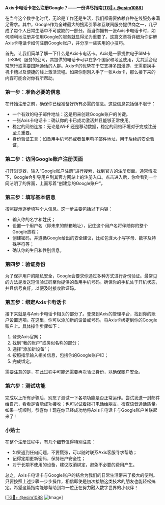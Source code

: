 **Axis卡电话卡怎么注册Google？——一份详尽指南[[TG💪+ @esim1088](https://t.me/s/esim1088)]**

在当今这个数字化时代，无论是工作还是生活，我们都需要依赖各种在线服务来满足需求。其中，Google作为全球最大的搜索引擎和互联网服务提供商之一，几乎成了每个人日常生活中不可或缺的一部分。而当你拥有一张Axis卡电话卡时，如何顺利地注册并使用Google的服务就显得尤为重要了。这篇文章将详细为你讲解Axis卡电话卡如何注册Google账户，并分享一些实用的小技巧。

首先，让我们简单了解一下什么是Axis卡电话卡。Axis是一家提供电子SIM卡（eSIM）服务的公司，其提供的电话卡可以在多个国家和地区使用，尤其适合经常旅行或需要国际通话的人群。Axis卡的优势在于它支持多国漫游、无需更换手机卡槽以及便捷的线上激活流程。如果你刚刚入手了一张Axis卡，那么接下来的内容可能会对你有所帮助。

### **第一步：准备必要的信息**
在开始注册之前，确保你已经准备好所有必需的信息。这些信息包括但不限于：
- 一个有效的电子邮件地址：这是用来创建Google账户的关键。
- 一张Axis卡电话卡：确认你的卡已成功激活并且能够正常使用。
- 稳定的网络连接：无论是Wi-Fi还是移动数据，稳定的网络环境对于完成注册至关重要。
- 身份验证工具：如备用手机号码或者备用电子邮件地址，用于后续的安全验证。

### **第二步：访问Google账户注册页面**
打开浏览器，输入“Google账户注册”进行搜索，找到官方的注册页面。通常情况下，Google会引导用户到其官方网站上的注册入口。点击进入后，你会看到一个简洁明了的界面，上面写着“创建您的Google账户”。

### **第三步：填写基本信息**
按照提示逐步填写个人信息。这一步主要包括以下内容：
- 输入你的名字和姓氏；
- 设置一个用户名（即未来的邮箱地址），记住这个用户名将伴随你的整个Google旅程；
- 创建密码，并遵循Google给出的安全建议，比如包含大小写字母、数字及特殊字符等；
- 确认你的生日和性别信息。

### **第四步：验证身份**
为了保护用户的隐私安全，Google会要求你通过多种方式进行身份验证。最常见的方法是发送短信验证码至你提供的备用手机号码。确保你的手机处于开机状态，并且信号良好，以便及时接收验证码。

### **第五步：绑定Axis卡电话卡**
接下来就是与Axis卡电话卡相关的部分了。登录到Axis的管理平台，找到你的账户设置选项。在这里，你可以添加新的设备或号码，将Axis卡绑定到你的Google账户上。具体操作步骤如下：
1. 登录Axis官网；
2. 找到“我的账户”或类似名称的部分；
3. 选择“添加新设备”；
4. 按照指示输入相关信息，包括你的Google账户ID；
5. 完成绑定。

需要注意的是，在此过程中可能还需要再次验证身份，以确保账户安全。

### **第六步：测试功能**
完成以上所有步骤后，别忘了测试一下各项功能是否正常运作。尝试发送一封邮件给自己，看看是否能成功接收；也可以试着拨打电话给朋友，检查语音通话质量。如果一切顺利，恭喜你！现在你已经成功地将Axis卡电话卡与Google账户关联起来了！

### **小贴士**
在整个注册过程中，有几个细节值得特别注意：
- 如果遇到任何问题，不要慌张，可以随时联系Axis客服寻求帮助；
- 记得定期更新密码，保持账户安全性；
- 对于长期不使用的设备，建议取消绑定，避免不必要的费用产生。

总之，Axis卡电话卡与Google账户的结合为我们的日常生活带来了极大的便利。只要按照上述步骤一步步操作，相信即使是初次接触这类技术的朋友也能轻松搞定。希望这篇指南能够帮助到每一位正在努力融入数字世界的小伙伴！

[[TG💪+ @esim1088](https://t.me/s/esim1088) ![Image](https://i.postimg.cc/4NQfJmqS/Snipaste-2025-05-13-00-14-12.png)]